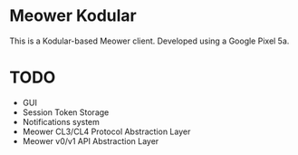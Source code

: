 # Meower Kodular
This is a Kodular-based Meower client. Developed using a Google Pixel 5a.

# TODO
* GUI
* Session Token Storage
* Notifications system
* Meower CL3/CL4 Protocol Abstraction Layer
* Meower v0/v1 API Abstraction Layer

